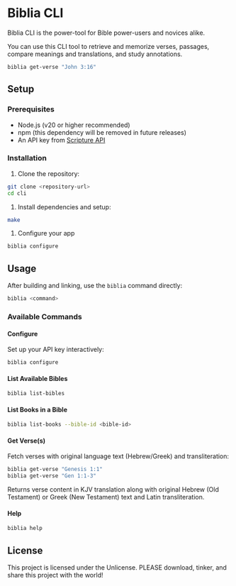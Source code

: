 # Biblia CLI

Biblia CLI is the power-tool for Bible power-users and novices alike.

You can use this CLI tool to retrieve and memorize verses, passages, compare meanings and translations, and study annotations.

```bash
biblia get-verse "John 3:16"
```

## Setup

### Prerequisites

- Node.js (v20 or higher recommended)
- npm (this dependency will be removed in future releases)
- An API key from [Scripture API](https://scripture.api.bible)

### Installation

1. Clone the repository:
```bash
git clone <repository-url>
cd cli
```

1. Install dependencies and setup:
```bash
make
```

1. Configure your app
```bash
biblia configure
```

## Usage

After building and linking, use the `biblia` command directly:
```bash
biblia <command>
```

### Available Commands

#### Configure
Set up your API key interactively:
```bash
biblia configure
```

#### List Available Bibles
```bash
biblia list-bibles
```

#### List Books in a Bible
```bash
biblia list-books --bible-id <bible-id>
```

#### Get Verse(s)
Fetch verses with original language text (Hebrew/Greek) and transliteration:
```bash
biblia get-verse "Genesis 1:1"
biblia get-verse "Gen 1:1-3"
```

Returns verse content in KJV translation along with original Hebrew (Old Testament) or Greek (New Testament) text and Latin transliteration.

#### Help
```bash
biblia help
```

## License

This project is licensed under the Unlicense. PLEASE download, tinker, and share this project with the world!
